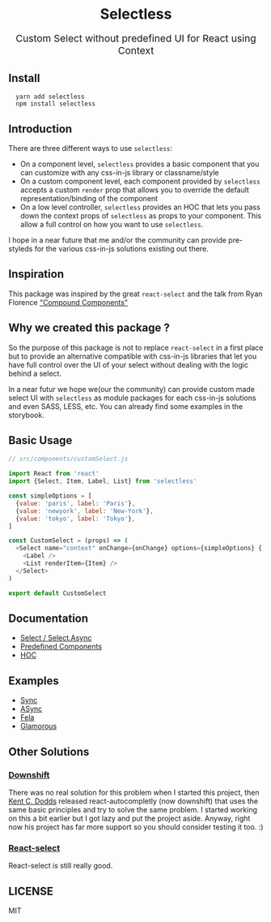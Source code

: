 <h1 align="center">
  Selectless
  <br>
</h1>
<p align="center" style="font-size: 1.2rem;">Custom Select without predefined UI for React using Context</p>

## Install

```
  yarn add selectless
  npm install selectless
```

## Introduction

There are three different ways to use `selectless`:

- On a component level, `selectless` provides a basic component that you can customize with any css-in-js library or classname/style
- On a custom component level, each component provided by `selectless` accepts a custom `render` prop that allows you to override the default representation/binding of the component
- On a low level controller, `selectless` provides an HOC that lets you pass down the context props of `selectless` as props to your component. This allow a full control on how you want to use `selectless`.

I hope in a near future that me and/or the community can provide pre-styleds for the various css-in-js solutions existing out there.

## Inspiration
This package was inspired by the great `react-select` and the talk from Ryan Florence ["Compound Components"](https://www.youtube.com/watch?v=hEGg-3pIHlE)

## Why we created this package ?

So the purpose of this package is not to replace `react-select` in a first place but to provide an alternative compatible with css-in-js libraries that let you have full control over the UI of your select without dealing with the logic behind a select.

In a near futur we hope we(our the community) can provide custom made select UI with `selectless` as module packages for each css-in-js solutions and even SASS, LESS, etc. You can already find some examples in the storybook.

## Basic Usage
```javascript
// src/components/customSelect.js

import React from 'react'
import {Select, Item, Label, List} from 'selectless'

const simpleOptions = [
  {value: 'paris', label: 'Paris'},
  {value: 'newyork', label: 'New-York'},
  {value: 'tokyo', label: 'Tokyo'},
]

const CustomSelect = (props) => (
  <Select name="context" onChange={onChange} options={simpleOptions} {...props}>
    <Label />
    <List renderItem={Item} />
  </Select>
)

export default CustomSelect
```

## Documentation

- [Select / Select.Async](docs/select.md)
- [Predefined Components](docs/sub-components.md)
- [HOC](docs/HOC.md)

## Examples

- [Sync](stories/sync.js)
- [ASync](stories/async.js)
- [Fela](stories/fela.js)
- [Glamorous](stories/glamorous.js)

## Other Solutions

### [Downshift](https://github.com/paypal/downshift)
There was no real solution for this problem when I started this project, then [Kent C. Dodds](https://github.com/kentcdodds/) released react-autocompletly (now downshift) that uses the same basic principles and try to solve the same problem.
I started working on this a bit earlier but I got lazy and put the project aside.
Anyway, right now his project has far more support so you should consider testing it too. :)

### [React-select](http://jedwatson.github.io/react-select/)
React-select is still really good.

## LICENSE

MIT
